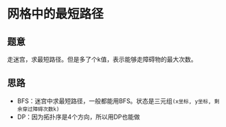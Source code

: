 # 网格中的最短路径

## 题意

走迷宫，求最短路径。但是多了个k值，表示能够走障碍物的最大次数。

## 思路

- BFS：迷宫中求最短路径，一般都能用BFS。状态是三元组`(x坐标, y坐标, 剩余穿过障碍次数k)`
- DP：因为拓扑序是4个方向，所以用DP也能做
